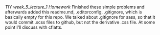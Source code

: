 *TIY week_5_lecture_1 Homework*
Finished these simple problems and afterwards added this readme.md, .editorconfig, .gitignore, which is basically empty for this repo.  We talked about .gitignore for sass, so that it would commit .scss files to github, but not the derivative .css file.  At some point I'll discuss with cflatts. 
